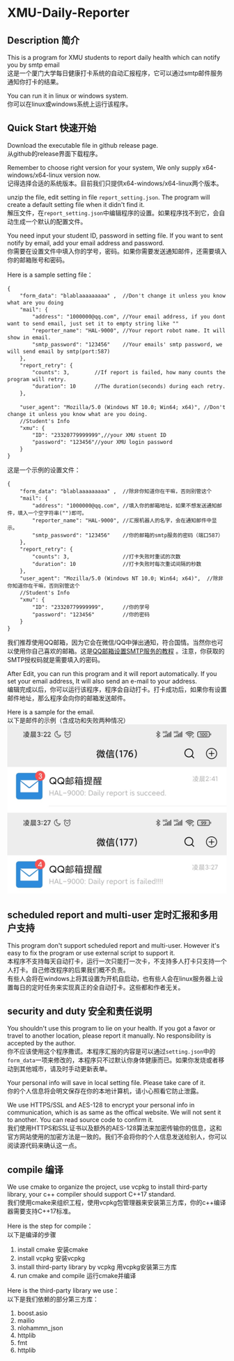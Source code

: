 # XMU-Daily-Reporter

## Description 简介

This is a program for XMU students to report daily health which can notify you by smtp email  
这是一个厦门大学每日健康打卡系统的自动汇报程序，它可以通过smtp邮件服务通知你打卡的结果。

You can run it in linux or windows system.   
你可以在linux或windows系统上运行该程序。    

## Quick Start 快速开始

Download the executable file in github release page.   
从github的release界面下载程序。   

Remember to choose right version for your system, We only supply x64-windows/x64-linux version now.          
记得选择合适的系统版本。目前我们只提供x64-windows/x64-linux两个版本。  

unzip the file, edit setting in file ```report_setting.json```. The program will create a default setting file when it didn't find it.     
解压文件，在```report_setting.json```中编辑程序的设置。如果程序找不到它，会自动生成一个默认的配置文件。        

You need input your student ID, password in setting file. If you want to sent notify by email, add your email address and password.       
你需要在设置文件中填入你的学号，密码。如果你需要发送通知邮件，还需要填入你的邮箱账号和密码。


Here is a sample setting file：  
```jsonc
{
    "form_data": "blablaaaaaaaaa" ,  //Don't change it unless you know what are you doing
    "mail": {
        "address": "1000000@qq.com", //Your email address, if you dont want to send email, just set it to empty string like ""
        "reporter_name": "HAL-9000", //Your report robot name. It will show in email.
        "smtp_password": "123456"    //Your emails' smtp password, we will send email by smtp(port:587)
    },
    "report_retry": {
        "counts": 3,        //If report is failed, how many counts the program will retry.
        "duration": 10      //The duration(seconds) during each retry.
    },
    
    "user_agent": "Mozilla/5.0 (Windows NT 10.0; Win64; x64)", //Don't change it unless you know what are you doing.
    //Student's Info
    "xmu": {
        "ID": "23320779999999",//your XMU stuent ID
        "password": "123456"//your XMU login password 
    }
}
```
 
这是一个示例的设置文件：
```jsonc
{
    "form_data": "blablaaaaaaaaa" ,  //除非你知道你在干嘛，否则别管这个
    "mail": {
        "address": "1000000@qq.com", //填入你的邮箱地址，如果不想发送通知邮件，填入一个空字符串("")即可。 
        "reporter_name": "HAL-9000", //汇报机器人的名字，会在通知邮件中显示。
        "smtp_password": "123456"    //你的邮箱的smtp服务的密码（端口587）
    },
    "report_retry": {
        "counts": 3,                 //打卡失败时重试的次数
        "duration": 10               //打卡失败时每次重试间隔的秒数
    },
    "user_agent": "Mozilla/5.0 (Windows NT 10.0; Win64; x64)",  //除非你知道你在干嘛，否则别管这个
    //Student's Info
    "xmu": {
        "ID": "23320779999999",      //你的学号
        "password": "123456"         //你的密码
    }
}
```

我们推荐使用QQ邮箱，因为它会在微信/QQ中弹出通知，符合国情。当然你也可以使用你自己喜欢的邮箱。这是[QQ邮箱设置SMTP服务的教程](https://www.jspxcms.com/documentation/351.html) 。注意，你获取的SMTP授权码就是需要填入的密码。

After Edit, you can run this program and it will report automatically. If you set your email address, It will also send an e-mail to your address.         
编辑完成以后，你可以运行该程序，程序会自动打卡。打卡成功后，如果你有设置邮件地址，那么程序会向你的邮箱发送邮件。

Here is a sample for the email.              
以下是邮件的示例（含成功和失败两种情况）     
![succeed](img/email-1.jpg)            
![failed](img/email-2.jpg)           


## scheduled report and multi-user 定时汇报和多用户支持     

This program don't support scheduled report and multi-user. However it's easy to fix the program or use external script to support it.              
本程序不支持每天自动打卡，运行一次只能打一次卡，不支持多人打卡只支持一个人打卡。自己修改程序的后果我们概不负责。            
有些人会将在windows上将其设置为开机自启动，也有些人会在linux服务器上设置每日的定时任务来实现真正的全自动打卡。这些都和作者无关。                 

## security and duty 安全和责任说明

You shouldn't use this program to lie on your health. If you got a favor or travel to another location, please report it manually. No responsibility is accepted by the author.      
你不应该使用这个程序撒谎。本程序汇报的内容是可以通过```setting.json```中的```form_data```一项来修改的，本程序只不过默认你身体健康而已。如果你发烧或者移动到其他城市，请及时手动更新表单。      

Your personal info will save in local setting file. Please take care of it.          
你的个人信息将会明文保存在你的本地计算机，请小心照看它防止泄露。        

We use HTTPS/SSL and AES-128 to encrypt your personal info in communication, which is as same as the offical website. We will not sent it to another. You can read source code to confirm it.      
我们使用HTTPS和SSL证书以及额外的AES-128算法来加密传输你的信息，这和官方网站使用的加密方法是一致的。我们不会将你的个人信息发送给别人，你可以阅读源代码来确认这一点。           

## compile 编译

We use cmake to organize the project, use vcpkg to install third-party library, your c++ compiler should support C++17 standard.           
我们使用cmake来组织工程，使用vcpkg包管理器来安装第三方库，你的c++编译器需要支持C++17标准。     

Here is the step for compile：      
以下是编译的步骤      
1. install cmake 安装cmake      
2. install vcpkg 安装vcpkg        
3. install third-party library by vcpkg 用vcpkg安装第三方库          
4. run cmake and compile 运行cmake并编译            

Here is the third-party library we use：  
以下是我们依赖的部分第三方库：
1. boost.asio
2. mailio
3. nlohammn_json
4. httplib
5. fmt
6. httplib